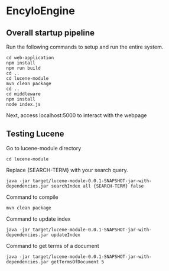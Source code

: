 # EncyloEngine

## Overall startup pipeline
Run the following commands to setup and run the entire system.
```
cd web-application
npm install
npm run build
cd ..
cd lucene-module
mvn clean package
cd ..
cd middleware
npm install
node index.js
```
Next, access localhost:5000 to interact with the webpage

## Testing Lucene
Go to lucene-module directory
```
cd lucene-module
```

Replace {SEARCH-TERM} with your search query. 
```
java -jar target/lucene-module-0.0.1-SNAPSHOT-jar-with-dependencies.jar searchIndex all {SEARCH-TERM} false
```

Command to compile
```
mvn clean package
```

Command to update index
```
java -jar target/lucene-module-0.0.1-SNAPSHOT-jar-with-dependencies.jar updateIndex
```

Command to get terms of a document
```
java -jar target/lucene-module-0.0.1-SNAPSHOT-jar-with-dependencies.jar getTermsOfDocument 5
```
